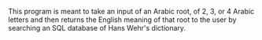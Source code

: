 This program is meant to take an input of an Arabic root, of 2, 3, or 4 Arabic letters and then returns the English meaning of that root to the user by searching an SQL database of Hans Wehr's dictionary.
